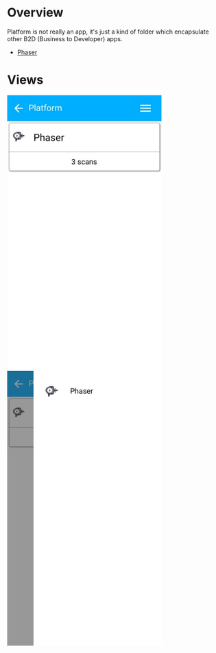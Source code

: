 # Overview

Platform is not really an app, it's just a kind of folder which encapsulate other B2D (Business to Developer) apps.

* [Phaser](../phaser)


# Views

<img src="platform.jpg" width="360" />
<img src="platform_drawer.jpg" width="360" />
